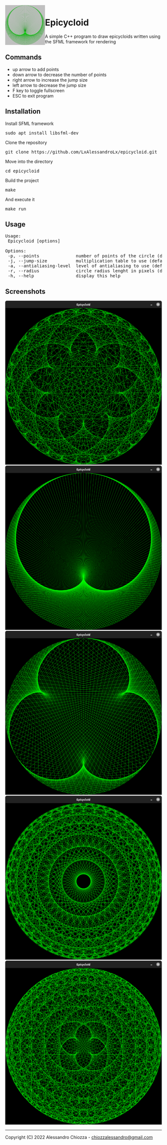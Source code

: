 <img align="left" src="icon.png" width="128px">

# Epicycloid
A simple C++ program to draw epicycloids written using the SFML framework for rendering

## Commands
- up arrow to add points
- down arrow to decrease the number of points
- right arrow to increase the jump size
- left arrow to decrease the jump size
- F key to toggle fullscreen
- ESC to exit program

## Installation
Install SFML framework
<pre>
sudo apt install libsfml-dev
</pre>
Clone the repository
<pre>
git clone https://github.com/LxAlessandroLx/epicycloid.git
</pre>
Move into the directory
<pre>
cd epicycloid
</pre>
Build the project
<pre>
make
</pre>
And execute it
<pre>
make run
</pre>

## Usage
<pre>
Usage: 
 Epicycloid [options]

Options:
 -p, --points              number of points of the circle (default = 300)
 -j, --jump-size           multiplication table to use (default = 2)
 -a, --antialiasing-level  level of antialiasing to use (default = 0)
 -r, --radius              circle radius lenght in pixels (default = 400)
 -h, --help                display this help
</pre>

## Screenshots
![Screenshot 1](/screenshots/screenshot1.png)
![Screenshot 2](/screenshots/screenshot2.png)
![Screenshot 3](/screenshots/screenshot3.png)
![Screenshot 4](/screenshots/screenshot4.png)
![Screenshot 5](/screenshots/screenshot5.png)

---
Copyright (C) 2022 Alessandro Chiozza - chiozzalessandro@gmail.com

